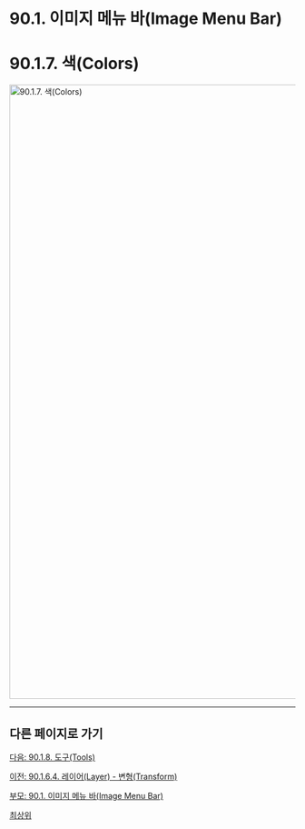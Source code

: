# 90.1. 이미지 메뉴 바(Image Menu Bar)
# 90.1.7. 색(Colors)

<img width="1080" alt="90.1.7. 색(Colors)" environment="MacOS:Sonoma 14.2.1 GIMP 2.10.36" src="https://github.com/wonder13662/gimp/assets/15767104/42cde5a6-9f41-4765-8cb6-21b7acb1631c">

***

## 다른 페이지로 가기

[다음: 90.1.8. 도구(Tools)](./90-01-08-tools.md)

[이전: 90.1.6.4. 레이어(Layer) - 변형(Transform)](./90-01-06-layerx-04-transform.md)

[부모: 90.1. 이미지 메뉴 바(Image Menu Bar)](./90-01-00-image-menu-bar.md)

[최상위](./00-home.md)
